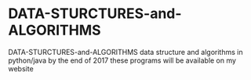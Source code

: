 # DATA-STURCTURES-and-ALGORITHMS
DATA-STURCTURES-and-ALGORITHMS  data structure and algorithms in python/java  by the end of 2017 these programs will be available on my website
